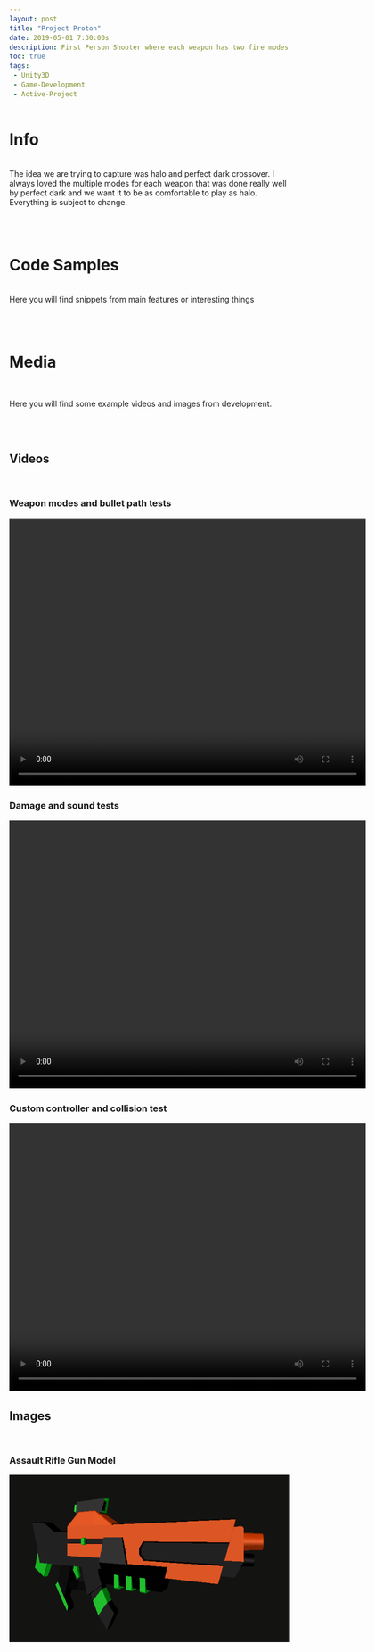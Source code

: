 ```yaml
---
layout: post
title: "Project Proton"
date: 2019-05-01 7:30:00s
description: First Person Shooter where each weapon has two fire modes
toc: true
tags:
 - Unity3D
 - Game-Development
 - Active-Project
---
```

<h1>Info</h1>
<br>
The idea we are trying to capture was halo and perfect dark crossover. I always loved the multiple modes for each weapon that was done really well by perfect dark and we want it to be as comfortable to play as halo. Everything is subject to change.
<p><br><br></p>
<h1>Code Samples</h1>
<br>
Here you will find snippets from main features or interesting things
<p><br><br></p>

<h1>Media</h1>
<br>
<p>Here you will find some example videos and images from development. </p>
<p><br><br></p>

<h2>Videos</h2>
<br>
<h3>Weapon modes and bullet path tests</h3>
<video width="640" height="480" controls><source src="/assets/videos/2018-07-26_19-58-14 (1).mp4" type="video/mp4"></video>
<br>
<h3>Damage and sound tests</h3>
<video width="640" height="480" controls>
  <source src="/assets/videos/Cjfidler-17-07-2018-17-42-43.mp4" type="video/mp4">
  </video>
<br>
<h3>Custom controller and collision test</h3>
<video width="640" height="480" controls>
  <source src="/assets/videos/2018-10-30_16-38-52.mp4" type="video/mp4">
  </video>
<br>
<h2>Images</h2>
<br>
<h3>Assault Rifle Gun Model</h3>
  <img width="640" height="300" src="/assets/images/Gun-Model.png" alt="Gun-Model">
